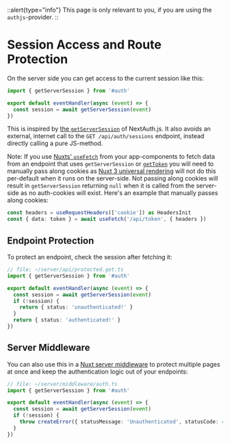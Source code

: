::alert{type="info"}
This page is only relevant to you, if you are using the `authjs`-provider.
::

# Session Access and Route Protection

On the server side you can get access to the current session like this:
```ts
import { getServerSession } from '#auth'

export default eventHandler(async (event) => {
  const session = await getServerSession(event)
})
```

This is inspired by [the `getServerSession`](https://next-auth.js.org/tutorials/securing-pages-and-api-routes#securing-api-routes) of NextAuth.js. It also avoids an external, internet call to the `GET /api/auth/sessions` endpoint, instead directly calling a pure JS-method.

Note: If you use [Nuxts' `useFetch`](https://nuxt.com/docs/api/composables/use-fetch) from your app-components to fetch data from an endpoint that uses `getServerSession` or [`getToken`](/nuxt-auth/0.6/server-side/jwt-access) you will need to manually pass along cookies as [Nuxt 3 universal rendering](https://nuxt.com/docs/guide/concepts/rendering#universal-rendering) will not do this per-default when it runs on the server-side. Not passing along cookies will result in `getServerSession` returning `null` when it is called from the server-side as no auth-cookies will exist. Here's an example that manually passes along cookies:
```ts
const headers = useRequestHeaders(['cookie']) as HeadersInit
const { data: token } = await useFetch('/api/token', { headers })
```

## Endpoint Protection

To protect an endpoint, check the session after fetching it:
```ts
// file: ~/server/api/protected.get.ts
import { getServerSession } from '#auth'

export default eventHandler(async (event) => {
  const session = await getServerSession(event)
  if (!session) {
    return { status: 'unauthenticated!' }
  }
  return { status: 'authenticated!' }
})

```

## Server Middleware

You can also use this in a [Nuxt server middleware](https://nuxt.com/docs/guide/directory-structure/server#server-middleware) to protect multiple pages at once and keep the authentication logic out of your endpoints:
```ts
// file: ~/server/middleware/auth.ts
import { getServerSession } from '#auth'

export default eventHandler(async (event) => {
  const session = await getServerSession(event)
  if (!session) {
    throw createError({ statusMessage: 'Unauthenticated', statusCode: 403 })
  }
})
```
